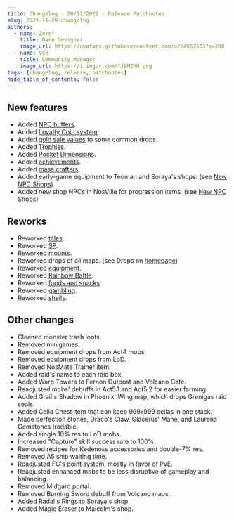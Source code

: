 ```yaml
---
title: Changelog - 20/11/2021 - Release Patchnotes
slug: 2021-11-20-changelog
authors:
  - name: Zeref
    title: Game Designer
    image_url: https://avatars.githubusercontent.com/u/64552533?s=200
  - name: Vee
    title: Community Manager
    image_url: https://i.imgur.com/fJbMEHO.png    
tags: [changelog, release, patchnotes]
hide_table_of_contents: false
---
```


## New features
- Added [NPC buffers](/custom-features/npc-buffers).
- Added [Loyalty Coin system](/custom-features/loyalty-system).
- Added [gold sale values](/information/items-sale-price) to some common drops.
- Added [Trophies](/custom-features/trophy-system).
- Added [Pocket Dimensions](/custom-features/pocket-dimensions).
- Added [achievements](/custom-features/achievements).
- Added [mass crafters](/qol/mass-crafting).
- Added early-game equipment to Teoman and Soraya's shops. (see [New NPC Shops](/qol/npc-shops))
- Added new shop NPCs in NosVille for progression items. (see [New NPC Shops](/qol/npc-shops))

## Reworks
- Reworked [titles](/information/titles).
- Reworked [SP](/release-reworks/sp_rework).
- Reworked [mounts](/information/mounts).
- Reworked drops of all maps. (see Drops on [homepage](/))
- Reworked [equipment](/release-reworks/eq_rework).
- Reworked [Rainbow Battle](/custom-features/rbb).
- Reworked [foods and snacks](/release-reworks/food_rework).
- Reworked [gambling](/qol/upgrades#shells-on-betting).
- Reworked [shells](/information/shells).

## Other changes
- Cleaned monster trash loots.
- Removed minigames.
- Removed equipment drops from Act4 mobs.
- Removed equipment drops from LoD.
- Removed NosMate Trainer item.
- Added raid's name to each raid box.
- Added Warp Towers to Fernon Outpost and Volcano Gate.
- Readjusted mobs' debuffs in Act5.1 and Act5.2 for easier farming.
- Added Grail's Shadow in Phoenix' Wing map, which drops Grenigas raid seals.
- Added Cella Chest item that can keep 999x999 cellas in one stack.
- Made perfection stones, Draco's Claw, Glacerus' Mane, and Laurena Gemstones tradable.
- Added single 10% res to LoD mobs.
- Increased "Capture" skill success rate to 100%.
- Removed recipes for Kedenoss accessories and double-7% res.
- Removed A5 ship waiting time.
- Readjusted FC's point system, mostly in favor of PvE.
- Readjusted enhanced mobs to be less disruptive of gameplay and balancing.
- Removed Midgard portal.
- Removed Burning Sword debuff from Volcano maps.
- Added Radal's Rings to Soraya's shop.
- Added Magic Eraser to Malcolm's shop.